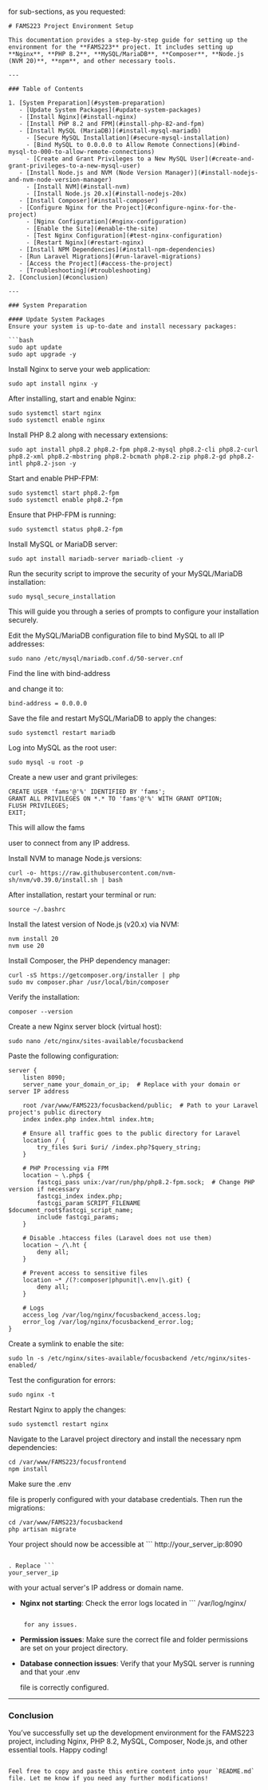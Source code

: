 for sub-sections, as you requested:

```
# FAMS223 Project Environment Setup

This documentation provides a step-by-step guide for setting up the environment for the **FAMS223** project. It includes setting up **Nginx**, **PHP 8.2**, **MySQL/MariaDB**, **Composer**, **Node.js (NVM 20)**, **npm**, and other necessary tools.

---

### Table of Contents

1. [System Preparation](#system-preparation)
   - [Update System Packages](#update-system-packages)
   - [Install Nginx](#install-nginx)
   - [Install PHP 8.2 and FPM](#install-php-82-and-fpm)
   - [Install MySQL (MariaDB)](#install-mysql-mariadb)
     - [Secure MySQL Installation](#secure-mysql-installation)
     - [Bind MySQL to 0.0.0.0 to Allow Remote Connections](#bind-mysql-to-000-to-allow-remote-connections)
     - [Create and Grant Privileges to a New MySQL User](#create-and-grant-privileges-to-a-new-mysql-user)
   - [Install Node.js and NVM (Node Version Manager)](#install-nodejs-and-nvm-node-version-manager)
     - [Install NVM](#install-nvm)
     - [Install Node.js 20.x](#install-nodejs-20x)
   - [Install Composer](#install-composer)
   - [Configure Nginx for the Project](#configure-nginx-for-the-project)
     - [Nginx Configuration](#nginx-configuration)
     - [Enable the Site](#enable-the-site)
     - [Test Nginx Configuration](#test-nginx-configuration)
     - [Restart Nginx](#restart-nginx)
   - [Install NPM Dependencies](#install-npm-dependencies)
   - [Run Laravel Migrations](#run-laravel-migrations)
   - [Access the Project](#access-the-project)
   - [Troubleshooting](#troubleshooting)
2. [Conclusion](#conclusion)

---

### System Preparation

#### Update System Packages
Ensure your system is up-to-date and install necessary packages:

```bash
sudo apt update
sudo apt upgrade -y
```

Install Nginx to serve your web application:

```
sudo apt install nginx -y
```

After installing, start and enable Nginx:

```
sudo systemctl start nginx
sudo systemctl enable nginx
```


Install PHP 8.2 along with necessary extensions:

```
sudo apt install php8.2 php8.2-fpm php8.2-mysql php8.2-cli php8.2-curl php8.2-xml php8.2-mbstring php8.2-bcmath php8.2-zip php8.2-gd php8.2-intl php8.2-json -y
```

Start and enable PHP-FPM:

```
sudo systemctl start php8.2-fpm
sudo systemctl enable php8.2-fpm
```

Ensure that PHP-FPM is running:

```
sudo systemctl status php8.2-fpm
```

Install MySQL or MariaDB server:

```
sudo apt install mariadb-server mariadb-client -y
```

Run the security script to improve the security of your MySQL/MariaDB installation:

```
sudo mysql_secure_installation
```

This will guide you through a series of prompts to configure your installation securely.

Edit the MySQL/MariaDB configuration file to bind MySQL to all IP addresses:

```
sudo nano /etc/mysql/mariadb.conf.d/50-server.cnf
```

Find the line with 
bind-address


 and change it to:

```
bind-address = 0.0.0.0
```

Save the file and restart MySQL/MariaDB to apply the changes:

```
sudo systemctl restart mariadb
```

Log into MySQL as the root user:

```
sudo mysql -u root -p
```

Create a new user and grant privileges:

```
CREATE USER 'fams'@'%' IDENTIFIED BY 'fams';
GRANT ALL PRIVILEGES ON *.* TO 'fams'@'%' WITH GRANT OPTION;
FLUSH PRIVILEGES;
EXIT;
```

This will allow the 
fams


 user to connect from any IP address.

Install NVM to manage Node.js versions:

```
curl -o- https://raw.githubusercontent.com/nvm-sh/nvm/v0.39.0/install.sh | bash
```

After installation, restart your terminal or run:

```
source ~/.bashrc
```

Install the latest version of Node.js (v20.x) via NVM:

```
nvm install 20
nvm use 20
```

Install Composer, the PHP dependency manager:

```
curl -sS https://getcomposer.org/installer | php
sudo mv composer.phar /usr/local/bin/composer
```

Verify the installation:

```
composer --version
```

Create a new Nginx server block (virtual host):

```
sudo nano /etc/nginx/sites-available/focusbackend
```

Paste the following configuration:

```
server {
    listen 8090;
    server_name your_domain_or_ip;  # Replace with your domain or server IP address

    root /var/www/FAMS223/focusbackend/public;  # Path to your Laravel project's public directory
    index index.php index.html index.htm;

    # Ensure all traffic goes to the public directory for Laravel
    location / {
        try_files $uri $uri/ /index.php?$query_string;
    }

    # PHP Processing via FPM
    location ~ \.php$ {
        fastcgi_pass unix:/var/run/php/php8.2-fpm.sock;  # Change PHP version if necessary
        fastcgi_index index.php;
        fastcgi_param SCRIPT_FILENAME $document_root$fastcgi_script_name;
        include fastcgi_params;
    }

    # Disable .htaccess files (Laravel does not use them)
    location ~ /\.ht {
        deny all;
    }

    # Prevent access to sensitive files
    location ~* /(?:composer|phpunit|\.env|\.git) {
        deny all;
    }

    # Logs
    access_log /var/log/nginx/focusbackend_access.log;
    error_log /var/log/nginx/focusbackend_error.log;
}
```

Create a symlink to enable the site:

```
sudo ln -s /etc/nginx/sites-available/focusbackend /etc/nginx/sites-enabled/
```

Test the configuration for errors:

```
sudo nginx -t
```

Restart Nginx to apply the changes:

```
sudo systemctl restart nginx
```

Navigate to the Laravel project directory and install the necessary npm dependencies:

```
cd /var/www/FAMS223/focusfrontend
npm install
```

Make sure the 
.env


 file is properly configured with your database credentials. Then run the migrations:

```
cd /var/www/FAMS223/focusbackend
php artisan migrate
```

Your project should now be accessible at ```
http://your_server_ip:8090
```

. Replace ```
your_server_ip
```

 with your actual server's IP address or domain name.

- **Nginx not starting**: Check the error logs located in ```
  /var/log/nginx/
  ```

   for any issues.
- **Permission issues**: Make sure the correct file and folder permissions are set on your project directory.
- **Database connection issues**: Verify that your MySQL server is running and that your 
  .env

   file is correctly configured.

---

### Conclusion

You’ve successfully set up the development environment for the FAMS223 project, including Nginx, PHP 8.2, MySQL, Composer, Node.js, and other essential tools. Happy coding!

```

Feel free to copy and paste this entire content into your `README.md` file. Let me know if you need any further modifications!
```

